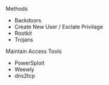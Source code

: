
Methods
- Backdoors
- Create New User / Esclate Privilage
- Rootkit
- Trojans


Maintain Access Tools
- PowerSploit
- Weewly
- dns2tcp